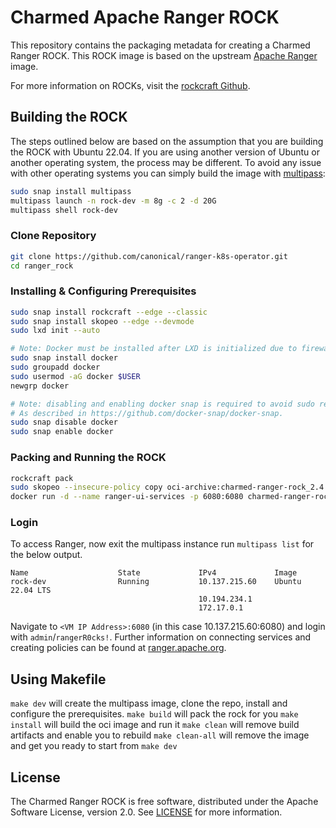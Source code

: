 # Charmed Apache Ranger ROCK

This repository contains the packaging metadata for creating a Charmed Ranger ROCK. This ROCK image is based on the upstream [Apache Ranger](https://downloads.apache.org/ranger/) image.

For more information on ROCKs, visit the [rockcraft Github](https://github.com/canonical/rockcraft).

## Building the ROCK
The steps outlined below are based on the assumption that you are building the ROCK with Ubuntu 22.04.
If you are using another version of Ubuntu or another operating system, the process may be different. 
To avoid any issue with other operating systems you can simply build the image with [multipass](https://multipass.run/):
```bash
sudo snap install multipass
multipass launch -n rock-dev -m 8g -c 2 -d 20G
multipass shell rock-dev
```
### Clone Repository
```bash
git clone https://github.com/canonical/ranger-k8s-operator.git
cd ranger_rock
```
### Installing & Configuring Prerequisites
```bash
sudo snap install rockcraft --edge --classic
sudo snap install skopeo --edge --devmode
sudo lxd init --auto

# Note: Docker must be installed after LXD is initialized due to firewall rules incompatibility.
sudo snap install docker
sudo groupadd docker
sudo usermod -aG docker $USER
newgrp docker

# Note: disabling and enabling docker snap is required to avoid sudo requirement. 
# As described in https://github.com/docker-snap/docker-snap.
sudo snap disable docker
sudo snap enable docker
```
### Packing and Running the ROCK
```bash
rockcraft pack
sudo skopeo --insecure-policy copy oci-archive:charmed-ranger-rock_2.4.0-22.04-edge_amd64.rock docker-daemon:charmed-ranger-rock:2.4.0
docker run -d --name ranger-ui-services -p 6080:6080 charmed-ranger-rock:2.4.0 --args ranger-admin -g 'daemon off:' \; start ranger-admin
```
### Login
To access Ranger, now exit the multipass instance run `multipass list` for the below output.
```
Name                    State             IPv4             Image
rock-dev                Running           10.137.215.60    Ubuntu 22.04 LTS
                                          10.194.234.1
                                          172.17.0.1
```
Navigate to `<VM IP Address>:6080` (in this case 10.137.215.60:6080) and login with `admin`/`rangerR0cks!`. 
Further information on connecting services and creating policies can be found at [ranger.apache.org](https://ranger.apache.org/blogs/policy_model.html).

## Using Makefile

`make dev` will create the multipass image, clone the repo, install and configure the prerequisites.
`make build` will pack the rock for you
`make install` will build the oci image and run it
`make clean` will remove build artifacts and enable you to rebuild
`make clean-all` will remove the image and get you ready to start from `make dev`

## License
The Charmed Ranger ROCK is free software, distributed under the Apache
Software License, version 2.0. See
[LICENSE](https://github.com/canonical/charmed-ranger-rock/blob/main/LICENSE)
for more information.